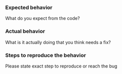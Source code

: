 ### Expected behavior

What do you expect from the code?

### Actual behavior

What is it actually doing that you think needs a fix?

### Steps to reproduce the behavior

Please state exact step to reproduce or reach the bug
